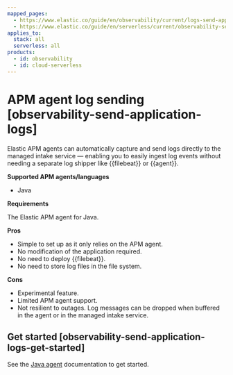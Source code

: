 ```yaml
---
mapped_pages:
  - https://www.elastic.co/guide/en/observability/current/logs-send-application.html
  - https://www.elastic.co/guide/en/serverless/current/observability-send-application-logs.html
applies_to:
  stack: all
  serverless: all
products:
  - id: observability
  - id: cloud-serverless
---
```


# APM agent log sending [observability-send-application-logs]

Elastic APM agents can automatically capture and send logs directly to the managed intake service — enabling you to easily ingest log events without needing a separate log shipper like {{filebeat}} or {{agent}}.

**Supported APM agents/languages**

* Java

**Requirements**

The Elastic APM agent for Java.

**Pros**

* Simple to set up as it only relies on the APM agent.
* No modification of the application required.
* No need to deploy {{filebeat}}.
* No need to store log files in the file system.

**Cons**

* Experimental feature.
* Limited APM agent support.
* Not resilient to outages. Log messages can be dropped when buffered in the agent or in the managed intake service.


## Get started [observability-send-application-logs-get-started]

See the [Java agent](apm-agent-java://reference/logs.md#log-sending) documentation to get started.
